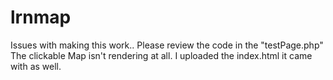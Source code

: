 # lrnmap

Issues with making this work..
Please review the code in the "testPage.php"
The clickable Map isn't rendering at all.
I uploaded the index.html it came with as well.
